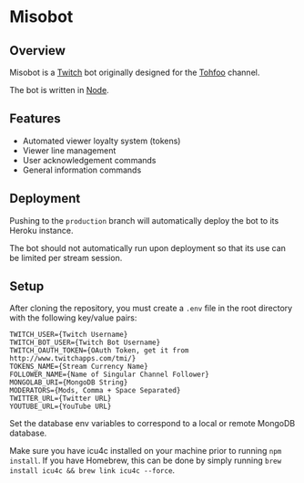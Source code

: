 Misobot
=======

## Overview

Misobot is a [Twitch](http://twitch.tv) bot originally designed for the [Tohfoo](http://twitch.tv/tohfoo_/profile) channel.

The bot is written in [Node](https://nodejs.org).


## Features

* Automated viewer loyalty system (tokens)
* Viewer line management
* User acknowledgement commands
* General information commands


## Deployment

Pushing to the `production` branch will automatically deploy the bot to its Heroku instance.

The bot should not automatically run upon deployment so that its use can be limited per stream session.


## Setup

After cloning the repository, you must create a `.env` file in the root directory with the following key/value pairs:

    TWITCH_USER={Twitch Username}
    TWITCH_BOT_USER={Twitch Bot Username}
    TWITCH_OAUTH_TOKEN={OAuth Token, get it from http://www.twitchapps.com/tmi/}
    TOKENS_NAME={Stream Currency Name}
    FOLLOWER_NAME={Name of Singular Channel Follower}
    MONGOLAB_URI={MongoDB String}
    MODERATORS={Mods, Comma + Space Separated}
    TWITTER_URL={Twitter URL}
    YOUTUBE_URL={YouTube URL}

Set the database env variables to correspond to a local or remote MongoDB database.

Make sure you have icu4c installed on your machine prior to running `npm install`. If you have Homebrew, this can be done by simply running `brew install icu4c && brew link icu4c --force`.
